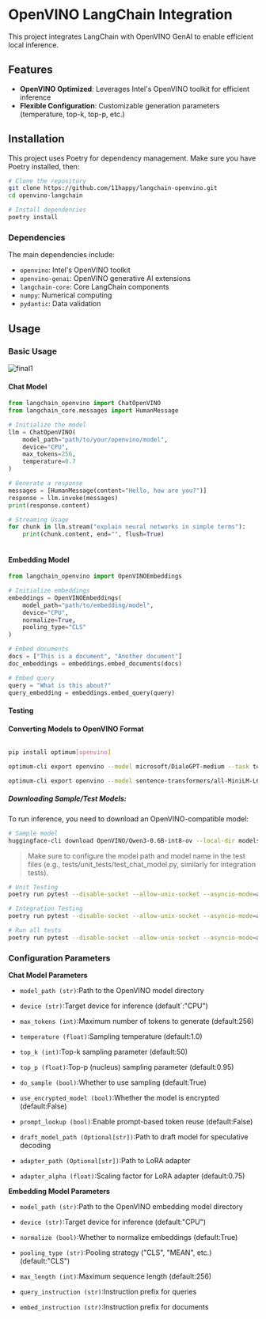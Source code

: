 # OpenVINO LangChain Integration

This project integrates LangChain with OpenVINO GenAI to enable efficient local inference.

## Features

- **OpenVINO Optimized**: Leverages Intel's OpenVINO toolkit for efficient inference
- **Flexible Configuration**: Customizable generation parameters (temperature, top-k, top-p, etc.)

## Installation

This project uses Poetry for dependency management. Make sure you have Poetry installed, then:

```bash
# Clone the repository
git clone https://github.com/11happy/langchain-openvino.git
cd openvino-langchain

# Install dependencies
poetry install

```

### Dependencies

The main dependencies include:
- `openvino`: Intel's OpenVINO toolkit
- `openvino-genai`: OpenVINO generative AI extensions
- `langchain-core`: Core LangChain components
- `numpy`: Numerical computing
- `pydantic`: Data validation

## Usage

### Basic Usage

![final1](https://github.com/user-attachments/assets/fce9ad2b-9dbf-494e-a0fc-7f135ce45ef4)

#### Chat Model
```python
from langchain_openvino import ChatOpenVINO
from langchain_core.messages import HumanMessage

# Initialize the model
llm = ChatOpenVINO(
    model_path="path/to/your/openvino/model",
    device="CPU",
    max_tokens=256,
    temperature=0.7
)

# Generate a response
messages = [HumanMessage(content="Hello, how are you?")]
response = llm.invoke(messages)
print(response.content)

# Streaming Usage
for chunk in llm.stream("explain neural networks in simple terms"):
    print(chunk.content, end="", flush=True)
   
```

#### Embedding Model
```python
from langchain_openvino import OpenVINOEmbeddings

# Initialize embeddings
embeddings = OpenVINOEmbeddings(
    model_path="path/to/embedding/model",
    device="CPU",
    normalize=True,
    pooling_type="CLS"
)

# Embed documents
docs = ["This is a document", "Another document"]
doc_embeddings = embeddings.embed_documents(docs)

# Embed query
query = "What is this about?"
query_embedding = embeddings.embed_query(query)
```

#### Testing
#### Converting Models to OpenVINO Format
```bash

pip install optimum[openvino]

optimum-cli export openvino --model microsoft/DialoGPT-medium --task text-generation-with-past ./openvino-chat-model

optimum-cli export openvino --model sentence-transformers/all-MiniLM-L6-v2 --task feature-extraction ./openvino-embedding-model
```
##### Downloading Sample/Test Models:
To run inference, you need to download an OpenVINO-compatible model:
```bash
# Sample model
huggingface-cli download OpenVINO/Qwen3-0.6B-int8-ov --local-dir models

```
> Make sure to configure the model path and model name in the test files
(e.g., tests/unit_tests/test_chat_model.py, similarly for integration tests).

```bash
# Unit Testing
poetry run pytest --disable-socket --allow-unix-socket --asyncio-mode=auto tests/unit_tests

# Integration Testing
poetry run pytest --disable-socket --allow-unix-socket --asyncio-mode=auto tests/integration_tests

# Run all tests
poetry run pytest --disable-socket --allow-unix-socket --asyncio-mode=auto
```

### Configuration Parameters

**Chat Model Parameters**

- `model_path (str)`:Path to the OpenVINO model directory

- `device (str)`:Target device for inference (default`:"CPU")

- `max_tokens (int)`:Maximum number of tokens to generate (default:256)

- `temperature (float)`:Sampling temperature (default:1.0)

- `top_k (int)`:Top-k sampling parameter (default:50)

- `top_p (float)`:Top-p (nucleus) sampling parameter (default:0.95)

- `do_sample (bool)`:Whether to use sampling (default:True)

- `use_encrypted_model (bool)`:Whether the model is encrypted (default:False)

- `prompt_lookup (bool)`:Enable prompt-based token reuse (default:False)

- `draft_model_path (Optional[str])`:Path to draft model for speculative decoding

- `adapter_path (Optional[str])`:Path to LoRA adapter

- `adapter_alpha (float)`:Scaling factor for LoRA adapter (default:0.75)

**Embedding Model Parameters**

- `model_path (str)`:Path to the OpenVINO embedding model directory

- `device (str)`:Target device for inference (default:"CPU")

- `normalize (bool)`:Whether to normalize embeddings (default:True)

- `pooling_type (str)`:Pooling strategy ("CLS", "MEAN", etc.) (default:"CLS")

- `max_length (int)`:Maximum sequence length (default:256)

- `query_instruction (str)`:Instruction prefix for queries

- `embed_instruction (str)`:Instruction prefix for documents


